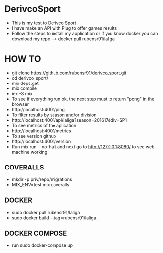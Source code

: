  # DerivcoSport
 * This is my test to Derivco Sport
 * I have make an API with Plug to offer games results
 * Follow the steps to install my application 
  or if you know docker you can download my repo --> docker pull rubensr91/laliga

 # HOW TO
 * git clone https://github.com/rubensr91/derivco_sport.git
 * cd derivco_sport/
 * mix deps.get
 * mix compile
 * iex -S mix
 * To see if everything run ok, the next step must to return "pong" in the browser
 * http://localhost:4001/ping 
 * To filter results by season and/or division
 * http://localhost:4001/api/laliga?season=201617&div=SP1
 * To see metrics of the aplication 
 * http://localhost:4001/metrics
 * To see version github
 * http://localhost:4001/version
 * Run mix run --no-halt and next go to http://127.0.0.1:8080/ to see web machine working

## COVERALLS
 * mkdir -p priv/repo/migrations
 * MIX_ENV=test mix coveralls

## DOCKER
 * sudo docker pull rubensr91/laliga
 * sudo docker build --tag=rubensr91/laliga .

## DOCKER COMPOSE
 * run sudo docker-compose up
